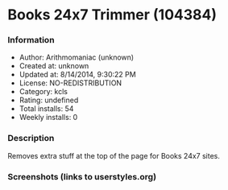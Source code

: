 # Books 24x7 Trimmer (104384)

### Information
- Author: Arithmomaniac (unknown)
- Created at: unknown
- Updated at: 8/14/2014, 9:30:22 PM
- License: NO-REDISTRIBUTION
- Category: kcls
- Rating: undefined
- Total installs: 54
- Weekly installs: 0


### Description
Removes extra stuff at the top of the page for Books 24x7 sites.


### Screenshots (links to userstyles.org)




